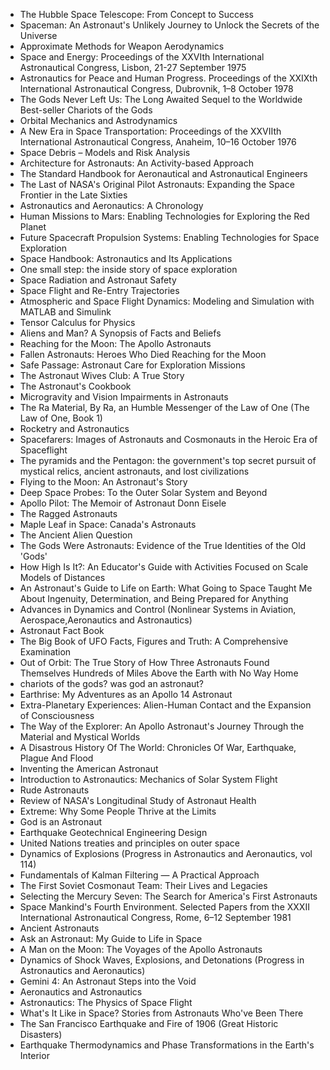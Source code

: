 
<ul>

                             

 <li><a target="_blank" href="https://github.com/manjunath5496/Astronautics-Books/blob/master/asn(1).pdf" style="text-decoration:none;">The Hubble Space Telescope: From Concept to Success</a></li>

 <li><a target="_blank" href="https://github.com/manjunath5496/Astronautics-Books/blob/master/asn(2).pdf" style="text-decoration:none;">Spaceman: An Astronaut's Unlikely Journey to Unlock the Secrets of the Universe</a></li>

<li><a target="_blank" href="https://github.com/manjunath5496/Astronautics-Books/blob/master/asn(3).pdf" style="text-decoration:none;">Approximate Methods for Weapon Aerodynamics</a></li>
 <li><a target="_blank" href="https://github.com/manjunath5496/Astronautics-Books/blob/master/asn(4).pdf" style="text-decoration:none;">Space and Energy: Proceedings of the XXVIth International Astronautical Congress, Lisbon, 21-27 September 1975</a></li>                              
<li><a target="_blank" href="https://github.com/manjunath5496/Astronautics-Books/blob/master/asn(5).pdf" style="text-decoration:none;"> Astronautics for Peace and Human Progress. Proceedings of the XXIXth International Astronautical Congress, Dubrovnik, 1–8 October 1978</a></li>
<li><a target="_blank" href="https://github.com/manjunath5496/Astronautics-Books/blob/master/asn(6).pdf" style="text-decoration:none;">The Gods Never Left Us: The Long Awaited Sequel to the Worldwide Best-seller Chariots of the Gods</a></li>
 <li><a target="_blank" href="https://github.com/manjunath5496/Astronautics-Books/blob/master/asn(7).pdf" style="text-decoration:none;">Orbital Mechanics and Astrodynamics</a></li>

 <li><a target="_blank" href="https://github.com/manjunath5496/Astronautics-Books/blob/master/asn(8).pdf" style="text-decoration:none;"> A New Era in Space Transportation: Proceedings of the XXVIIth International Astronautical Congress, Anaheim, 10–16 October 1976</a></li>
   <li><a target="_blank" href="https://github.com/manjunath5496/Astronautics-Books/blob/master/asn(9).pdf" style="text-decoration:none;">Space Debris – Models and Risk Analysis</a></li>
  
   
 <li><a target="_blank" href="https://github.com/manjunath5496/Astronautics-Books/blob/master/asn(10).pdf" style="text-decoration:none;">Architecture for Astronauts: An Activity-based Approach</a></li>                              
<li><a target="_blank" href="https://github.com/manjunath5496/Astronautics-Books/blob/master/asn(11).pdf" style="text-decoration:none;"> The Standard Handbook for Aeronautical and Astronautical Engineers</a></li>
<li><a target="_blank" href="https://github.com/manjunath5496/Astronautics-Books/blob/master/asn(12).pdf" style="text-decoration:none;">The Last of NASA's Original Pilot Astronauts: Expanding the Space Frontier in the Late Sixties</a></li>
<li><a target="_blank" href="https://github.com/manjunath5496/Astronautics-Books/blob/master/asn(13).pdf" style="text-decoration:none;">Astronautics and Aeronautics: A Chronology</a></li>

<li><a target="_blank" href="https://github.com/manjunath5496/Astronautics-Books/blob/master/asn(14).pdf" style="text-decoration:none;">Human Missions to Mars: Enabling Technologies for Exploring the Red Planet</a></li>
                              
<li><a target="_blank" href="https://github.com/manjunath5496/Astronautics-Books/blob/master/asn(15).pdf" style="text-decoration:none;">Future Spacecraft Propulsion Systems: 
Enabling Technologies for Space Exploration</a></li>

<li><a target="_blank" href="https://github.com/manjunath5496/Astronautics-Books/blob/master/asn(16).pdf" style="text-decoration:none;">Space Handbook: Astronautics and Its Applications</a></li>

  <li><a target="_blank" href="https://github.com/manjunath5496/Astronautics-Books/blob/master/asn(17).pdf" style="text-decoration:none;">One small step: the inside story of space exploration</a></li>   
  
<li><a target="_blank" href="https://github.com/manjunath5496/Astronautics-Books/blob/master/asn(18).pdf" style="text-decoration:none;">Space Radiation and Astronaut Safety</a></li> 

  
<li><a target="_blank" href="https://github.com/manjunath5496/Astronautics-Books/blob/master/asn(19).pdf" style="text-decoration:none;">Space Flight and Re-Entry Trajectories </a></li> 

<li><a target="_blank" href="https://github.com/manjunath5496/Astronautics-Books/blob/master/asn(20).pdf" style="text-decoration:none;">Atmospheric and Space Flight Dynamics: Modeling and Simulation with MATLAB and Simulink</a></li>

<li><a target="_blank" href="https://github.com/manjunath5496/Astronautics-Books/blob/master/asn(21).pdf" style="text-decoration:none;">Tensor Calculus for Physics</a></li>
<li><a target="_blank" href="https://github.com/manjunath5496/Astronautics-Books/blob/master/asn(22).pdf" style="text-decoration:none;">Aliens and Man? A Synopsis of Facts and Beliefs</a></li> 
 <li><a target="_blank" href="https://github.com/manjunath5496/Astronautics-Books/blob/master/asn(23).pdf" style="text-decoration:none;">Reaching for the Moon: The Apollo Astronauts</a></li> 
 

   <li><a target="_blank" href="https://github.com/manjunath5496/Astronautics-Books/blob/master/asn(24).pdf" style="text-decoration:none;">Fallen Astronauts: Heroes Who Died Reaching for the Moon</a></li>


<li><a target="_blank" href="https://github.com/manjunath5496/Astronautics-Books/blob/master/asn(25).pdf" style="text-decoration:none;">Safe Passage: Astronaut Care for Exploration Missions</a></li> 

<li><a target="_blank" href="https://github.com/manjunath5496/Astronautics-Books/blob/master/asn(26).pdf" style="text-decoration:none;">The Astronaut Wives Club: A True Story</a></li>

<li><a target="_blank" href="https://github.com/manjunath5496/Astronautics-Books/blob/master/asn(27).pdf" style="text-decoration:none;">The Astronaut's Cookbook</a></li>
<li><a target="_blank" href="https://github.com/manjunath5496/Astronautics-Books/blob/master/asn(28).pdf" style="text-decoration:none;">Microgravity and Vision
Impairments in Astronauts</a></li> 
 <li><a target="_blank" href="https://github.com/manjunath5496/Astronautics-Books/blob/master/asn(29).pdf" style="text-decoration:none;">The Ra Material, By Ra, an Humble Messenger of the Law of One (The Law of One, Book 1)</a></li> 
 

   <li><a target="_blank" href="https://github.com/manjunath5496/Astronautics-Books/blob/master/asn(30).pdf" style="text-decoration:none;">Rocketry and Astronautics</a></li>



<li><a target="_blank" href="https://github.com/manjunath5496/Astronautics-Books/blob/master/asn(31).pdf" style="text-decoration:none;">Spacefarers: Images of Astronauts and Cosmonauts in the Heroic Era of Spaceflight </a></li> 

<li><a target="_blank" href="https://github.com/manjunath5496/Astronautics-Books/blob/master/asn(32).pdf" style="text-decoration:none;">The pyramids and the Pentagon: the government's top secret pursuit of mystical relics, ancient astronauts, and lost civilizations</a></li>

<li><a target="_blank" href="https://github.com/manjunath5496/Astronautics-Books/blob/master/asn(33).pdf" style="text-decoration:none;">Flying to the Moon: An Astronaut's Story</a></li>
<li><a target="_blank" href="https://github.com/manjunath5496/Astronautics-Books/blob/master/asn(34).pdf" style="text-decoration:none;">Deep Space Probes: To the Outer Solar System and Beyond</a></li> 
 <li><a target="_blank" href="https://github.com/manjunath5496/Astronautics-Books/blob/master/asn(35).pdf" style="text-decoration:none;">Apollo Pilot: The Memoir of Astronaut Donn Eisele</a></li> 
 

   <li><a target="_blank" href="https://github.com/manjunath5496/Astronautics-Books/blob/master/asn(36).pdf" style="text-decoration:none;">The Ragged Astronauts</a></li>

<li><a target="_blank" href="https://github.com/manjunath5496/Astronautics-Books/blob/master/asn(37).pdf" style="text-decoration:none;">Maple Leaf in Space: Canada's Astronauts</a></li>
<li><a target="_blank" href="https://github.com/manjunath5496/Astronautics-Books/blob/master/asn(38).pdf" style="text-decoration:none;">The Ancient Alien Question</a></li> 
 <li><a target="_blank" href="https://github.com/manjunath5496/Astronautics-Books/blob/master/asn(39).pdf" style="text-decoration:none;">The Gods Were Astronauts: Evidence of the True Identities of the Old 'Gods'</a></li> 
 

   <li><a target="_blank" href="https://github.com/manjunath5496/Astronautics-Books/blob/master/asn(40).pdf" style="text-decoration:none;">How High Is It?: An Educator's Guide with Activities Focused on Scale Models of Distances</a></li>

 <li><a target="_blank" href="https://github.com/manjunath5496/Astronautics-Books/blob/master/asn(41).pdf" style="text-decoration:none;">An Astronaut's Guide to Life on Earth: What Going to Space Taught Me About Ingenuity, Determination, and Being Prepared for Anything</a></li>


   <li><a target="_blank" href="https://github.com/manjunath5496/Astronautics-Books/blob/master/asn(42).pdf" style="text-decoration:none;">Advances in Dynamics and Control (Nonlinear Systems in Aviation, Aerospace,Aeronautics and Astronautics)</a></li>

<li><a target="_blank" href="https://github.com/manjunath5496/Astronautics-Books/blob/master/asn(43).pdf" style="text-decoration:none;"> Astronaut Fact Book</a></li>
<li><a target="_blank" href="https://github.com/manjunath5496/Astronautics-Books/blob/master/asn(44).pdf" style="text-decoration:none;">The Big Book of UFO Facts, Figures and Truth: A Comprehensive Examination</a></li> 
 <li><a target="_blank" href="https://github.com/manjunath5496/Astronautics-Books/blob/master/asn(45).pdf" style="text-decoration:none;">Out of Orbit: The True Story of How Three Astronauts Found Themselves Hundreds of Miles Above the Earth with No Way Home</a></li> 
 

   <li><a target="_blank" href="https://github.com/manjunath5496/Astronautics-Books/blob/master/asn(46).pdf" style="text-decoration:none;">chariots of the gods? was god an astronaut? </a></li>

 <li><a target="_blank" href="https://github.com/manjunath5496/Astronautics-Books/blob/master/asn(47).pdf" style="text-decoration:none;">Earthrise: My Adventures as an Apollo 14 Astronaut</a></li>



 <li><a target="_blank" href="https://github.com/manjunath5496/Astronautics-Books/blob/master/asn(48).pdf" style="text-decoration:none;">Extra-Planetary Experiences: Alien-Human Contact and the Expansion of Consciousness</a></li>



<li><a target="_blank" href="https://github.com/manjunath5496/Astronautics-Books/blob/master/asn(49).pdf" style="text-decoration:none;">The Way of the Explorer: An Apollo Astronaut's Journey Through the Material and Mystical Worlds</a></li> 

<li><a target="_blank" href="https://github.com/manjunath5496/Astronautics-Books/blob/master/asn(50).pdf" style="text-decoration:none;">A Disastrous History Of The World: Chronicles Of War, Earthquake, Plague And Flood</a></li>

<li><a target="_blank" href="https://github.com/manjunath5496/Astronautics-Books/blob/master/asn(51).pdf" style="text-decoration:none;">Inventing the American Astronaut</a></li>
<li><a target="_blank" href="https://github.com/manjunath5496/Astronautics-Books/blob/master/asn(52).pdf" style="text-decoration:none;">Introduction to Astronautics: Mechanics of Solar System Flight</a></li> 
 <li><a target="_blank" href="https://github.com/manjunath5496/Astronautics-Books/blob/master/asn(53).pdf" style="text-decoration:none;">Rude Astronauts</a></li> 
 

   <li><a target="_blank" href="https://github.com/manjunath5496/Astronautics-Books/blob/master/asn(54).pdf" style="text-decoration:none;">Review of NASA's Longitudinal Study
of Astronaut Health</a></li>



<li><a target="_blank" href="https://github.com/manjunath5496/Astronautics-Books/blob/master/asn(55).pdf" style="text-decoration:none;">Extreme: Why Some People Thrive at the Limits </a></li> 

<li><a target="_blank" href="https://github.com/manjunath5496/Astronautics-Books/blob/master/asn(56).pdf" style="text-decoration:none;">God is an Astronaut</a></li>

<li><a target="_blank" href="https://github.com/manjunath5496/Astronautics-Books/blob/master/asn(57).pdf" style="text-decoration:none;">Earthquake Geotechnical Engineering Design</a></li>
<li><a target="_blank" href="https://github.com/manjunath5496/Astronautics-Books/blob/master/asn(58).pdf" style="text-decoration:none;">United Nations treaties and principles on outer space</a></li> 
 <li><a target="_blank" href="https://github.com/manjunath5496/Astronautics-Books/blob/master/asn(59).pdf" style="text-decoration:none;">Dynamics of Explosions (Progress in Astronautics and Aeronautics, vol 114)</a></li> 
 

   <li><a target="_blank" href="https://github.com/manjunath5496/Astronautics-Books/blob/master/asn(60).pdf" style="text-decoration:none;">Fundamentals of Kalman Filtering — A Practical Approach</a></li>

<li><a target="_blank" href="https://github.com/manjunath5496/Astronautics-Books/blob/master/asn(61).pdf" style="text-decoration:none;">The First Soviet Cosmonaut Team: Their Lives and Legacies</a></li>
<li><a target="_blank" href="https://github.com/manjunath5496/Astronautics-Books/blob/master/asn(62).pdf" style="text-decoration:none;">Selecting the Mercury Seven: The Search for America's First Astronauts</a></li> 
 <li><a target="_blank" href="https://github.com/manjunath5496/Astronautics-Books/blob/master/asn(63).pdf" style="text-decoration:none;">Space Mankind's Fourth Environment. Selected Papers from the XXXII International Astronautical Congress, Rome, 6–12 September 1981</a></li> 
 

   <li><a target="_blank" href="https://github.com/manjunath5496/Astronautics-Books/blob/master/asn(64).pdf" style="text-decoration:none;">Ancient Astronauts</a></li>

 <li><a target="_blank" href="https://github.com/manjunath5496/Astronautics-Books/blob/master/asn(65).pdf" style="text-decoration:none;">Ask an Astronaut: My Guide to Life in Space</a></li>


   <li><a target="_blank" href="https://github.com/manjunath5496/Astronautics-Books/blob/master/asn(66).pdf" style="text-decoration:none;">A Man on the Moon: The Voyages of the Apollo Astronauts</a></li>

<li><a target="_blank" href="https://github.com/manjunath5496/Astronautics-Books/blob/master/asn(67).pdf" style="text-decoration:none;"> Dynamics of Shock Waves, Explosions, and Detonations (Progress in Astronautics and Aeronautics)</a></li>
<li><a target="_blank" href="https://github.com/manjunath5496/Astronautics-Books/blob/master/asn(68).pdf" style="text-decoration:none;">Gemini 4: An Astronaut Steps into the Void</a></li> 
 <li><a target="_blank" href="https://github.com/manjunath5496/Astronautics-Books/blob/master/asn(69).pdf" style="text-decoration:none;">Aeronautics and Astronautics</a></li> 
 

   <li><a target="_blank" href="https://github.com/manjunath5496/Astronautics-Books/blob/master/asn(70).pdf" style="text-decoration:none;">Astronautics: The Physics of Space Flight</a></li>

 <li><a target="_blank" href="https://github.com/manjunath5496/Astronautics-Books/blob/master/asn(71).pdf" style="text-decoration:none;">What's It Like in Space? Stories from Astronauts Who've Been There</a></li>



 <li><a target="_blank" href="https://github.com/manjunath5496/Astronautics-Books/blob/master/asn(72).pdf" style="text-decoration:none;">The San Francisco Earthquake and Fire of 1906 (Great Historic Disasters)</a></li>

 <li><a target="_blank" href="https://github.com/manjunath5496/Astronautics-Books/blob/master/asn(73).pdf" style="text-decoration:none;">Earthquake Thermodynamics and Phase
Transformations in the Earth's Interior</a></li>



   
   </ul>


